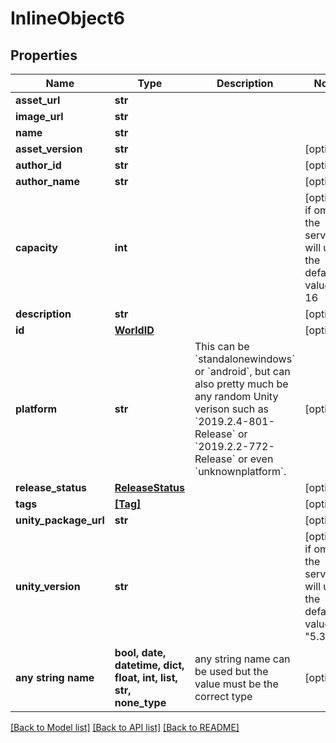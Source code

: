 # InlineObject6


## Properties
Name | Type | Description | Notes
------------ | ------------- | ------------- | -------------
**asset_url** | **str** |  | 
**image_url** | **str** |  | 
**name** | **str** |  | 
**asset_version** | **str** |  | [optional] 
**author_id** | **str** |  | [optional] 
**author_name** | **str** |  | [optional] 
**capacity** | **int** |  | [optional]  if omitted the server will use the default value of 16
**description** | **str** |  | [optional] 
**id** | [**WorldID**](WorldID.md) |  | [optional] 
**platform** | **str** | This can be &#x60;standalonewindows&#x60; or &#x60;android&#x60;, but can also pretty much be any random Unity verison such as &#x60;2019.2.4-801-Release&#x60; or &#x60;2019.2.2-772-Release&#x60; or even &#x60;unknownplatform&#x60;. | [optional] 
**release_status** | [**ReleaseStatus**](ReleaseStatus.md) |  | [optional] 
**tags** | [**[Tag]**](Tag.md) |  | [optional] 
**unity_package_url** | **str** |  | [optional] 
**unity_version** | **str** |  | [optional]  if omitted the server will use the default value of "5.3.4p1"
**any string name** | **bool, date, datetime, dict, float, int, list, str, none_type** | any string name can be used but the value must be the correct type | [optional]

[[Back to Model list]](../README.md#documentation-for-models) [[Back to API list]](../README.md#documentation-for-api-endpoints) [[Back to README]](../README.md)


